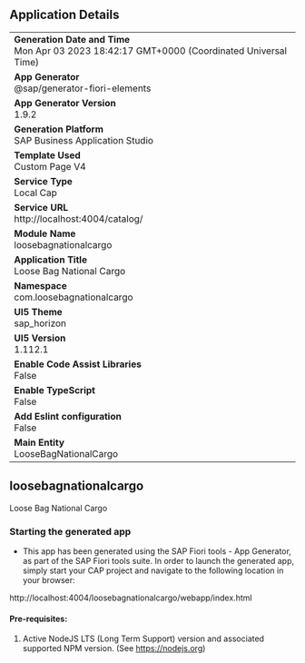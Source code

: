 ## Application Details
|               |
| ------------- |
|**Generation Date and Time**<br>Mon Apr 03 2023 18:42:17 GMT+0000 (Coordinated Universal Time)|
|**App Generator**<br>@sap/generator-fiori-elements|
|**App Generator Version**<br>1.9.2|
|**Generation Platform**<br>SAP Business Application Studio|
|**Template Used**<br>Custom Page V4|
|**Service Type**<br>Local Cap|
|**Service URL**<br>http://localhost:4004/catalog/
|**Module Name**<br>loosebagnationalcargo|
|**Application Title**<br>Loose Bag National Cargo|
|**Namespace**<br>com.loosebagnationalcargo|
|**UI5 Theme**<br>sap_horizon|
|**UI5 Version**<br>1.112.1|
|**Enable Code Assist Libraries**<br>False|
|**Enable TypeScript**<br>False|
|**Add Eslint configuration**<br>False|
|**Main Entity**<br>LooseBagNationalCargo|

## loosebagnationalcargo

Loose Bag National Cargo

### Starting the generated app

-   This app has been generated using the SAP Fiori tools - App Generator, as part of the SAP Fiori tools suite.  In order to launch the generated app, simply start your CAP project and navigate to the following location in your browser:

http://localhost:4004/loosebagnationalcargo/webapp/index.html

#### Pre-requisites:

1. Active NodeJS LTS (Long Term Support) version and associated supported NPM version.  (See https://nodejs.org)


